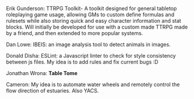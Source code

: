 Erik Gunderson: TTRPG Toolkit- A toolkit designed for general tabletop roleplaying game usage, allowing GMs to custom define formulas and rulesets while also storing quick and easy character information and stat blocks. Will initially be developed for use with a custom made TTRPG made by a friend, and then extended to more popular systems.

Dan Lowe: IBEIS: an image analysis tool to detect animals in images.

Donald Disha: ESLint: a Javascript linter to check for style consistency between js files. My idea is to add rules and fix current bugs :D

Jonathan Wrona: **Table Tome**

Cameron: My idea is to automate water wheels and remotely control the flow direction of estuaries. Also YACS.
